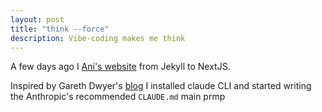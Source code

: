 ```yaml
---
layout: post
title: "think --force"
description: Vibe-coding makes me think
---
```


A few days ago I [Ani's website](https://anitalakhadze.dev/) from Jekyll to NextJS. 

Inspired by Gareth Dwyer's [blog](https://dwyer.co.za/static/claude-code-is-all-you-need.html) I installed claude CLI and started writing the Anthropic's recommended `CLAUDE.md` main prmp
